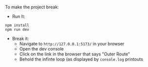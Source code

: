 To make the project break:

- Run It:
```
npm install
npm run dev
```

- Break it:
  - Navigate to `http://127.0.0.1:5173/` in your browser
  - Open the dev console
  - Click on the link in the browser that says "Outer Route"
  - Behold the infinte loop (as displayed by `console.log` printouts
